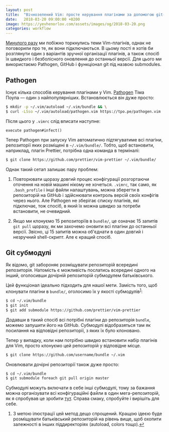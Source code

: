 ```yaml
---
layout: post
title:  "Вічнозелений Vim: просте керування плагінами за допомогою git-субмодулів"
date:   2018-03-20 09:00:00 +0200
image: https://yevhenorlov.com/assets/images/og/2018-03-20.png
categories: workflow
---
```


[Минулого разу](/workflow/2018/03/19/vim-for-hipsters.html) ми побіжно торкнулись теми Vim-плагінів, однак не поговорили про те, 
як вони підключаються. В цьому пості я хотів би розглянути один з варіантів зручної організації
плагінів, а також спосіб їх швидкого і безболісного оновлення до останньої
версії. Для цього ми використаємо Pathogen, GitHub і функціонал git під назвою
submodules.

## Pathogen

Існує кілька способів керування плагінами у Vim. [Pathogen](https://github.com/tpope/vim-pathogen)
Тіма Поупа&nbsp;— один з найпопулярніших. Встановлюється він дуже просто:

```bash
$ mkdir -p ~/.vim/autoload ~/.vim/bundle && \
$ curl -LSso ~/.vim/autoload/pathogen.vim https://tpo.pe/pathogen.vim
```

Після цього у `.vimrc` слід вписати наступне:

```
execute pathogen#infect()
```

Тепер Pathogen при запуску Vim автоматично підтягуватиме всі плагіни,
репозиторії яких розміщені в `~/.vim/bundle/`. Тобто, щоб встановити,
наприклад, плагін Prettier, потрібна одна команда в терміналі:

```bash
$ git clone https://github.com/prettier/vim-prettier ~/.vim/bundle/
```

Однак такий сетап залишає пару проблем:

1. Повторювати щоразу довгий процес конфігурації розгортаючи
   оточення на новій машині нікому не хочеться. `.vimrc`, так само, як
   `.bash_profile` і інші файли налаштувань, можна зберегти в репозиторій
   на GitHub і здійснювати контроль версій своїх конфігів через
   нього. Але Pathogen не зберігає списку плагінів, які підключає,
   тож спосіб, в який їх можна швидко за потреби встановити, не очевидний.

2. Якщо ми клонуємо 15 репозиторіїв в `bundle/`, це означає
   15 запитів `git pull` щоразу, як ми захочемо оновити всі плагіни до останньої
   версії. Звісно, ці 15 запитів можна об'єднати в один довгий і незручний shell-скрипт. 
   Але є кращий спосіб.

## Git субмодулі

Як відомо, git забороняє розміщувати репозиторій всередині репозиторія.
Натомість є можливість послатись всередині одного на інший,
оголосивши дочірній репозиторій субмодулем батьківського.

Цей функціонал ідеально підходить для нашої мети. Замість того, щоб клонувати
плагіни в `bundle/`, оголосимо їх у якості субмодулів<sup><a href="#fn1" id="ref1">1</a></sup>:

```bash
$ cd ~/.vim/bundle
$ git init
$ git add submodule https://github.com/prettier/vim-prettier
```

Додавши в такий спосіб всі потрібні плагіни до репозиторія `bundle`, можемо
запушити його на GitHub. Субмодулі відобразяться там як посилання на відповідні
репозиторії, з яких їх було клоновано.

Тепер у випадку, коли нам потрібно швидко встановити набір плагінів для Vim,
просто клонуємо цей репозиторій у відповідне місце.

```bash
$ git clone https://github.com/username/bundle ~/.vim
```

Оновлювати дочірні репозиторії також дуже просто:

```bash
$ cd ~/.vim/bundle
$ git submodule foreach git pull origin master
```

Субмодулі можуть включати в себе інші субмодулі, тому за бажання можна
організувати всі конфігураційні файли в один мега-репозиторій, як я спробував
це зробити [тут](https://github.com/yevhenorlov/dotfiles). Справа смаку, спробуйте і вирішіть для себе.

<aside class="footnotes">
  <ol>
    <li id="fn1">З метою ілюстрації цей метод дещо спрощений. Кращою ідеєю
    буде розміщувати батьківський репозиторій на рівень вище, щоб охопити
    залежності в інших піддиректоріях (autoload, colors тощо).<a href="#ref1" title="Повернутися до зноски 1 в тексті.">&#8617;</a></li>
  </ol>
</aside>
